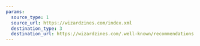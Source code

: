 ```yaml
---
params:
  source_type: 1
  source_url: https://wizardzines.com/index.xml
  destination_type: 3
  destination_url: https://wizardzines.com/.well-known/recommendations.opml
---
```

